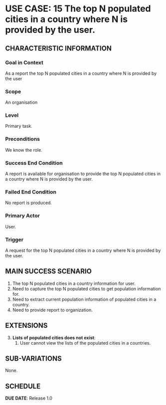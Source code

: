 # USE CASE: 15 The top N populated cities in a country where N is provided by the user.

## CHARACTERISTIC INFORMATION

### Goal in Context

As a report the top N populated cities in a country where N is provided by the user

### Scope

An organisation

### Level

Primary task.

### Preconditions

We know the role.

### Success End Condition

A report is available for organisation to provide the top N populated cities in a country where N is provided by the user.

### Failed End Condition

No report is produced.

### Primary Actor

User.

### Trigger

A request for the top N populated cities in a country where N is provided by the user.

## MAIN SUCCESS SCENARIO

1. The top N populated cities in a country information for user.
2. Need to capture the top N populated cities to get population information for.
3. Need to extract current population information of populated cities in a country.
4. Need to  provide report to organization.

## EXTENSIONS

3. **Lists of populated cities does not exist**:
    1. User cannot view the lists of the populated cities in a countries.

## SUB-VARIATIONS

None.

## SCHEDULE

**DUE DATE**: Release 1.0
